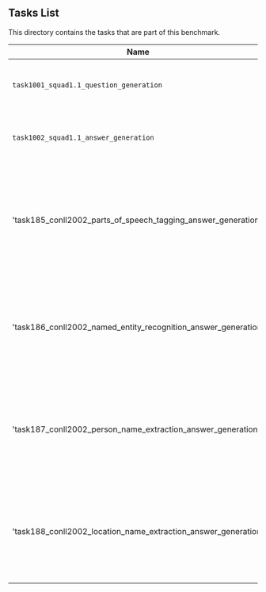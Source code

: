 ## Tasks List 

This directory contains the tasks that are part of this benchmark. 


Name | Summary | Category
---- | ----------- | --------
`task1001_squad1.1_question_generation` | Generating guestions (based on SQuAD 1.1) | Question Generation  
`task1002_squad1.1_answer_generation` | Generating answers to SQuAD 1.1 questions | Answer Generation
'task185_conll2002_parts_of_speech_tagging_answer_generation' | Given a question in Dutch language, write the part-of-speech tag for each word in the question | Answer Generation
'task186_conll2002_named_entity_recognition_answer_generation' | Given a question in Dutch language, write the named entities from the question if present | Answer Generation
'task187_conll2002_person_name_extraction_answer_generation' | Given a question in Dutch language, write the named entities from the question if present | Answer Generation
'task188_conll2002_location_name_extraction_answer_generation' | Given a question in Dutch language, write the location names from the question if present | Answer Generation